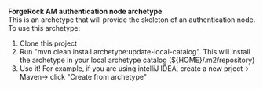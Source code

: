 <b>ForgeRock AM authentication node archetype</b>
<br/>
This is an archetype that will provide the skeleton of an authentication node.
To use this archetype:
1. Clone this project
2. Run "mvn clean install archetype:update-local-catalog". This will install
the archetype in your local archetype catalog (${HOME}/.m2/repository)
3. Use it! For example, if you are using intelliJ IDEA, create a new prject->
Maven-> click "Create from archetype"
